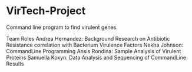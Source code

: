 # VirTech-Project
Command line program to find virulent genes. 

Team Roles
Andrea Hernandez: Background Research on Antibiotic Resistance correlation with Bacterium Virulence Factors
Nekha Johnson: CommandLine Programming
Ansis Rondina: Sample Analysis of Virulent Proteins
Samuella Koxyn: Data Analysis and Sequencing of CommandLine Results
